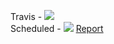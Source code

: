 Travis - <img src='https://api.travis-ci.org/AlexandrTsumarov-ScienceSoft/tests.svg'>
<br>
Scheduled - <img src='http://54.235.193.4/tests/status.svg'> <a href='http://54.235.193.4/tests/report.html'>Report</a>
<br>